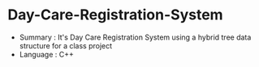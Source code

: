 # Day-Care-Registration-System
- Summary  : It's Day Care Registration System using a hybrid tree data structure for a class project
- Language : C++
